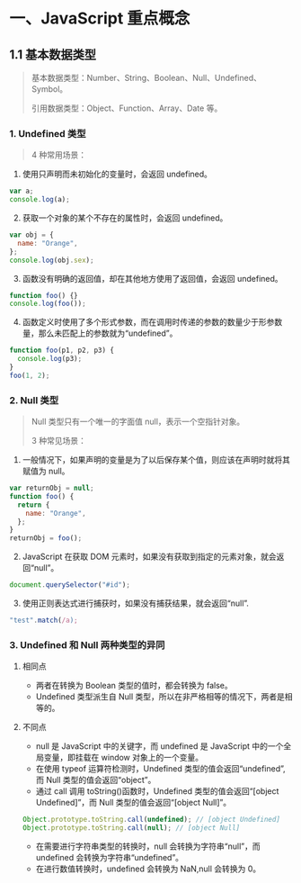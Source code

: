 # 一、JavaScript 重点概念

## 1.1 基本数据类型

> 基本数据类型：Number、String、Boolean、Null、Undefined、Symbol。
>
> 引用数据类型：Object、Function、Array、Date 等。

### 1. Undefined 类型

> 4 种常用场景：

1. 使用只声明而未初始化的变量时，会返回 undefined。

```js
var a;
console.log(a);
```

2. 获取一个对象的某个不存在的属性时，会返回 undefined。

```js
var obj = {
  name: "Orange",
};
console.log(obj.sex);
```

3. 函数没有明确的返回值，却在其他地方使用了返回值，会返回 undefined。

```js
function foo() {}
console.log(foo());
```

4. 函数定义时使用了多个形式参数，而在调用时传递的参数的数量少于形参数量，那么未匹配上的参数就为“undefined”。

```js
function foo(p1, p2, p3) {
  console.log(p3);
}
foo(1, 2);
```

### 2. Null 类型

> Null 类型只有一个唯一的字面值 null，表示一个空指针对象。
>
> 3 种常见场景：

1. 一般情况下，如果声明的变量是为了以后保存某个值，则应该在声明时就将其赋值为 null。

```js
var returnObj = null;
function foo() {
  return {
    name: "Orange",
  };
}
returnObj = foo();
```

2. JavaScript 在获取 DOM 元素时，如果没有获取到指定的元素对象，就会返回“null”。

```js
document.querySelector("#id");
```

3. 使用正则表达式进行捕获时，如果没有捕获结果，就会返回“null”.

```js
"test".match(/a);
```

### 3. Undefined 和 Null 两种类型的异同

1. 相同点

   - 两者在转换为 Boolean 类型的值时，都会转换为 false。
   - Undefined 类型派生自 Null 类型，所以在非严格相等的情况下，两者是相等的。

2. 不同点

   - null 是 JavaScript 中的关键字，而 undefined 是 JavaScript 中的一个全局变量，即挂载在 window 对象上的一个变量。
   - 在使用 typeof 运算符检测时，Undefined 类型的值会返回“undefined”,而 Null 类型的值会返回“object”。
   - 通过 call 调用 toString()函数时，Undefined 类型的值会返回“[object Undefined]”，而 Null 类型的值会返回“[object Null]”。

   ```js
   Object.prototype.toString.call(undefined); // [object Undefined]
   Object.prototype.toString.call(null); // [object Null]
   ```

   - 在需要进行字符串类型的转换时，null 会转换为字符串“null”，而 undefined 会转换为字符串“undefined”。
   - 在进行数值转换时，undefined 会转换为 NaN,null 会转换为 0。
